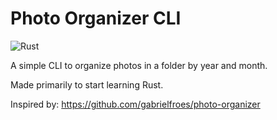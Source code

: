# Photo Organizer CLI
![Rust](https://github.com/jotaviobiondo/photo-organizer/workflows/Rust/badge.svg)

A simple CLI to organize photos in a folder by year and month.

Made primarily to start learning Rust.

Inspired by: https://github.com/gabrielfroes/photo-organizer